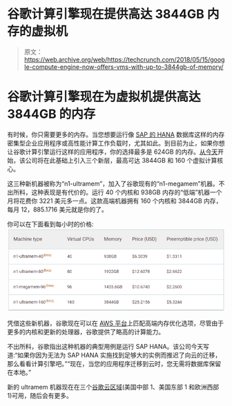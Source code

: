 # 谷歌计算引擎现在提供高达 3844GB 内存的虚拟机

> 原文：<https://web.archive.org/web/https://techcrunch.com/2018/05/15/google-compute-engine-now-offers-vms-with-up-to-3844gb-of-memory/>

# 谷歌计算引擎现在为虚拟机提供高达 3844GB 的内存

有时候，你只需要更多的内存。当您想要运行像 [SAP 的 HANA](https://web.archive.org/web/20230324115539/https://www.sap.com/products/hana.html) 数据库这样的内存密集型企业应用程序或高性能计算工作负载时，尤其如此。到目前为止，如果你想让谷歌计算引擎运行这样的应用程序，你的选择最多是 624GB 的内存。[从今天](https://web.archive.org/web/20230324115539/https://cloudplatform.googleblog.com/2018/05/Introducing-ultramem-Google-Compute-Engine-machine-types.html?utm_source=feedburner&utm_medium=feed&utm_campaign=Feed%3A+ClPlBl+%28Cloud+Platform+Blog%29)开始，该公司将在此基础上引入三个新层，最高可达 3844GB 和 160 个虚拟计算核心。

这三种新机器被称为“n1-ultramem”，加入了谷歌现有的“n1-megamem”机器。不出所料，这种表现是有代价的。运行 40 个内核和 938GB 内存的“低端”机器一个月将花费你 3221 美元多一点。这款高端机器拥有 160 个内核和 3844GB 内存，每月 12，885.1716 美元就是你的了。

你可以在下面看到每小时的价格:![](img/86095b8595a2312f7375c2745e082814.png)

凭借这些新机器，谷歌现在可以在 [AWS 平台](https://web.archive.org/web/20230324115539/https://aws.amazon.com/ec2/instance-types/)上匹配高端内存优化选项，尽管由于更多的内核和更新的处理器，谷歌提供了略高的计算能力。

不出所料，谷歌指出这种机器的典型用例是运行 SAP HANA。该公司今天写道:“如果你因为无法为 SAP HANA 实施找到足够大的实例而推迟了向云的迁移，那么看看计算引擎吧。”“现在，当您的应用程序迁移到云时，您无需将数据库保留在本地。”

新的 ultramem 机器现在在三个[谷歌云区域](https://web.archive.org/web/20230324115539/https://cloud.google.com/compute/docs/regions-zones/)(美国中部 1、美国东部 1 和欧洲西部 1)可用，随后会有更多。